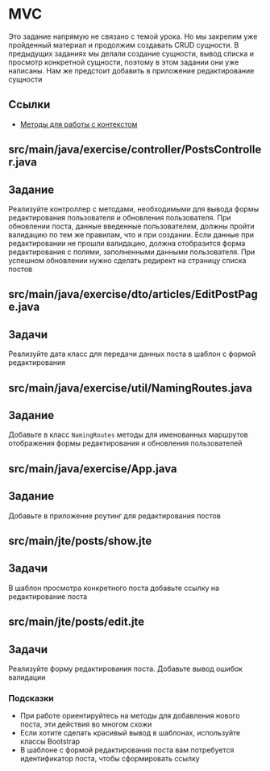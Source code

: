 # MVC

Это задание напрямую не связано с темой урока. Но мы закрепим уже пройденный материал и продолжим создавать CRUD сущности. В предыдущих заданиях мы делали создание сущности, вывод списка и просмотр конкретной сущности, поэтому в этом задании они уже написаны. Нам же предстоит добавить в приложение редактирование сущности

## Ссылки

* [Методы для работы с контекстом](https://javalin.io/documentation#context)

## src/main/java/exercise/controller/PostsController.java

## Задание

Реализуйте контроллер с методами, необходимыми для вывода формы редактирования пользователя и обновления пользователя. При обновлении поста, данные введенные пользователем, должны пройти валидацию по тем же правилам, что и при создании. Если данные при редактировании не прошли валидацию, должна отобразится форма редактирования с полями, заполненными данными пользователя. При успешном обновлении нужно сделать редирект на страницу списка постов

## src/main/java/exercise/dto/articles/EditPostPage.java

## Задачи

Реализуйте дата класс для передачи данных поста в шаблон с формой редактирования

## src/main/java/exercise/util/NamingRoutes.java

## Задание

Добавьте в класс `NamingRoutes` методы для именованных маршрутов отображения формы редактирования и обновления пользователей

## src/main/java/exercise/App.java

## Задание

Добавьте в приложение роутинг для редактирования постов

## src/main/jte/posts/show.jte

## Задачи

В шаблон просмотра конкретного поста добавьте ссылку на редактирование поста

## src/main/jte/posts/edit.jte

## Задачи

Реализуйте форму редактирования поста. Добавьте вывод ошибок валидации

### Подсказки

* При работе ориентируйтесь на методы для добавления нового поста, эти действия во многом схожи
* Если хотите сделать красивый вывод в шаблонах, используйте классы Bootstrap
* В шаблоне с формой редактирования поста вам потребуется идентификатор поста, чтобы сформировать ссылку
